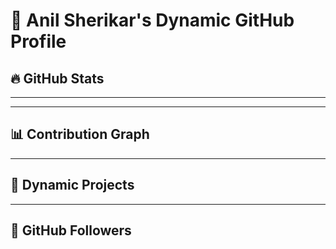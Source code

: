 # 🚀 Anil Sherikar's Dynamic GitHub Profile

## 🔥 GitHub Stats  
<!-- STATS START -->
<!-- STATS END -->

---

<!-- STREAK START -->
<!-- STREAK END -->

---

## 📊 Contribution Graph  
<!-- GRAPH START -->
<!-- GRAPH END -->

---

## 🚀 Dynamic Projects  
<!-- PROJECTS START -->
<!-- PROJECTS END -->

---

## 👥 GitHub Followers  
<!-- FOLLOWERS START -->
<!-- FOLLOWERS END -->
